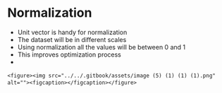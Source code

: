 # Normalization

* Unit vector is handy for normalization
* The dataset will be in different scales
* Using normalization all the values will be between 0 and 1
* This improves optimization process
*

    <figure><img src="../../.gitbook/assets/image (5) (1) (1) (1).png" alt=""><figcaption></figcaption></figure>
